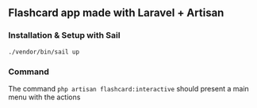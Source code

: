 ## Flashcard app made with Laravel + Artisan

### Installation & Setup with Sail

```console
./vendor/bin/sail up
```

### Command

The command `php artisan flashcard:interactive` should present a main menu with the actions
